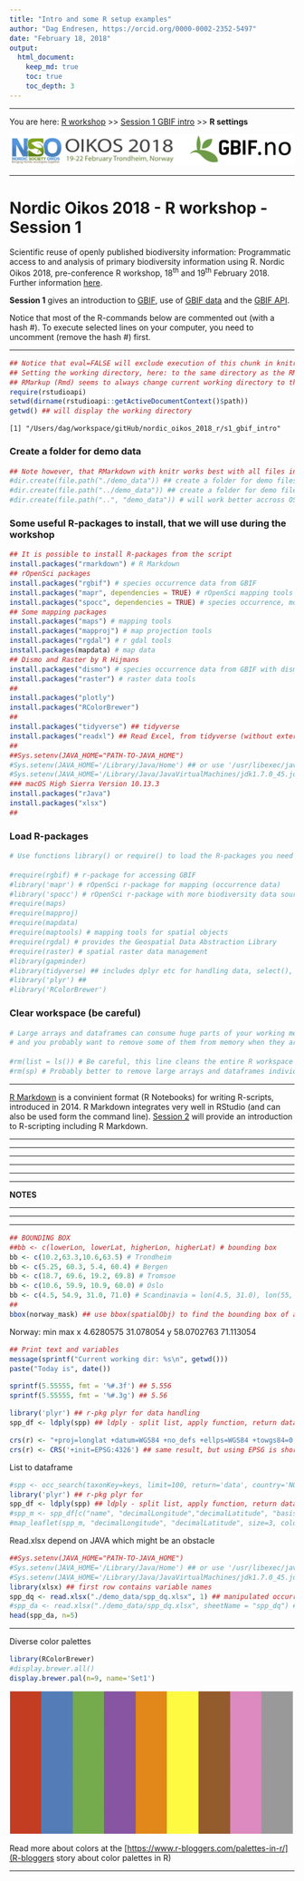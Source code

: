 ```yaml
---
title: "Intro and some R setup examples"
author: "Dag Endresen, https://orcid.org/0000-0002-2352-5497"
date: "February 18, 2018"
output:
  html_document:
    keep_md: true
    toc: true
    toc_depth: 3
---
```


***

You are here: [R workshop](../) >> [Session 1 GBIF intro](./) >> **R settings**

![](../demo_data/NSO_2018_GBIF_NO.png "NSO 2018")

***

# Nordic Oikos 2018 - R workshop - Session 1

Scientific reuse of openly published biodiversity information: Programmatic access to and analysis of primary biodiversity information using R. Nordic Oikos 2018, pre-conference R workshop, 18<sup>th</sup> and 19<sup>th</sup> February 2018. Further information [here](http://www.gbif.no/events/2018/Nordic-Oikos-2018-R-workshop.html).


**Session 1** gives an introduction to [GBIF](https://www.gbif.org/), use of [GBIF data](https://www.gbif.org/resource/search?contentType=dataUse) and the [GBIF API](https://www.gbif.org/developer/summary).

Notice that most of the R-commands below are commented out (with a hash #). To execute selected lines on your computer, you need to uncomment (remove the hash #) first.

***


```r
## Notice that eval=FALSE will exclude execution of this chunk in knitr, but enable manual execution in RStudio.
## Setting the working directory, here: to the same directory as the RMD-script. Primarily useful "outside" of RMarkup chuks.
## RMarkup (Rmd) seems to always change current working directory to the same as the Rmd-script.
require(rstudioapi)
setwd(dirname(rstudioapi::getActiveDocumentContext()$path))
getwd() ## will display the working directory
```

```
[1] "/Users/dag/workspace/gitHub/nordic_oikos_2018_r/s1_gbif_intro"
```

### Create a folder for demo data

```r
## Note however, that RMarkdown with knitr works best with all files in the same directory
#dir.create(file.path("./demo_data")) ## create a folder for demo files (inside working directory)
#dir.create(file.path("../demo_data")) ## create a folder for demo files (next to working directory)
#dir.create(file.path("..", "demo_data")) # will work better accross OS? on Windows?
```

### Some useful R-packages to install, that we will use during the workshop

```r
## It is possible to install R-packages from the script
install.packages("rmarkdown") # R Markdown
## rOpenSci packages
install.packages("rgbif") # species occurrence data from GBIF
install.packages("mapr", dependencies = TRUE) # rOpenSci mapping tools
install.packages("spocc", dependencies = TRUE) # species occurrence, more than GBIF
## Some mapping packages
install.packages("maps") # mapping tools
install.packages("mapproj") # map projection tools
install.packages("rgdal") # r gdal tools
install.packages(mapdata) # map data
## Dismo and Raster by R Hijmans
install.packages("dismo") # species occurrence data from GBIF with dismo
install.packages("raster") # raster data tools
##
install.packages("plotly")
install.packages("RColorBrewer")
##
install.packages("tidyverse") ## tidyverse
install.packages("readxl") ## Read Excel, from tidyverse (without external Java dependencies)
##
##Sys.setenv(JAVA_HOME="PATH-TO-JAVA_HOME")
#Sys.setenv(JAVA_HOME='/Library/Java/Home') ## or use '/usr/libexec/java_home -d 64'
#Sys.setenv(JAVA_HOME='/Library/Java/JavaVirtualMachines/jdk1.7.0_45.jdk/Contents/Home')
### macOS High Sierra Version 10.13.3
install.packages("rJava")
install.packages("xlsx")
##
```

### Load R-packages

```r
# Use functions library() or require() to load the R-packages you need

#require(rgbif) # r-package for accessing GBIF
#library('mapr') # rOpenSci r-package for mapping (occurrence data)
#library('spocc') # rOpenSci r-package with more biodiversity data sources than GBIF
#require(maps)
#require(mapproj)
#require(mapdata)
#require(maptools) # mapping tools for spatial objects
#require(rgdal) # provides the Geospatial Data Abstraction Library
#require(raster) # spatial raster data management
#library(gapminder)
#library(tidyverse) ## includes dplyr etc for handling data, select(), filter()
#library('plyr') ##
#library('RColorBrewer')
```

### Clear workspace (be careful)

```r
# Large arrays and dataframes can consume huge parts of your working memory,
# and you probably want to remove some of them from memory when they are not needed anymore.

#rm(list = ls()) # Be careful, this line cleans the entire R workspace
#rm(sp) # Probably better to remove large arrays and dataframes individually
```


***

[R Markdown](http://rmarkdown.rstudio.com/) is a convinient format (R Notebooks) for writing R-scripts, introduced in 2014. R Markdown integrates very well in RStudio (and can also be used form the command line). [Session 2](../s2_r_intro) will provide an introduction to R-scripting including R Markdown.



***
***
***
***
***
***
**NOTES**
***
***
***


```r
## BOUNDING BOX
##bb <- c(lowerLon, lowerLat, higherLon, higherLat) # bounding box
bb <- c(10.2,63.3,10.6,63.5) # Trondheim
bb <- c(5.25, 60.3, 5.4, 60.4) # Bergen
bb <- c(18.7, 69.6, 19.2, 69.8) # Tromsoe
bb <- c(10.6, 59.9, 10.9, 60.0) # Oslo
bb <- c(4.5, 54.9, 31.0, 71.0) # Scandinavia = lon(4.5, 31.0), lon(55, 71)
##
bbox(norway_mask) ## use bbox(spatialObj) to find the bounding box of any spatial object
```

Norway:
         min       max
x  4.6280575 31.078054
y 58.0702763 71.113054


```r
## Print text and variables
message(sprintf("Current working dir: %s\n", getwd()))
paste("Today is", date())
```


```r
sprintf(5.55555, fmt = '%#.3f') ## 5.556
sprintf(5.55555, fmt = '%#.3g') ## 5.56
```


```r
library('plyr') ## r-pkg plyr for data handling
spp_df <- ldply(spp) ## ldply - split list, apply function, return dataframe (here list to df)
```


```r
crs(r) <- "+proj=longlat +datum=WGS84 +no_defs +ellps=WGS84 +towgs84=0,0,0"
crs(r) <- CRS('+init=EPSG:4326') ## same result, but using EPSG is shorter to write, and easier
```

List to dataframe

```r
#spp <- occ_search(taxonKey=keys, limit=100, return='data', country='NO', hasCoordinate=TRUE)
library('plyr') ## r-pkg plyr for 
spp_df <- ldply(spp) ## ldply - split list, apply function, return dataframe (here list to df)
#spp_m <- spp_df[c("name", "decimalLongitude","decimalLatitude", "basisOfRecord", "year", "municipality")]
#map_leaflet(spp_m, "decimalLongitude", "decimalLatitude", size=3, color=cols)
```

Read.xlsx depend on JAVA which might be an obstacle

```r
##Sys.setenv(JAVA_HOME="PATH-TO-JAVA_HOME")
#Sys.setenv(JAVA_HOME='/Library/Java/Home') ## or use '/usr/libexec/java_home -d 64'
#Sys.setenv(JAVA_HOME='/Library/Java/JavaVirtualMachines/jdk1.7.0_45.jdk/Contents/Home')
library(xlsx) ## first row contains variable names
spp_dq <- read.xlsx("./demo_data/spp_dq.xlsx", 1) ## manipulated occurrence data, introduced errors
#spp_da <- read.xlsx("./demo_data/spp_dq.xlsx", sheetName = "spp_dq") ## alt: choose named worksheet
head(spp_da, n=5)
```

***

Diverse color palettes

```r
library(RColorBrewer)
#display.brewer.all()
display.brewer.pal(n=9, name='Set1')
```

![colorBrewer Set1](./demo_data/display-brewer-pal_Set1.png "colorBrewer Set1")


Read more about colors at the [https://www.r-bloggers.com/palettes-in-r/](R-bloggers story about color palettes in R)

***

